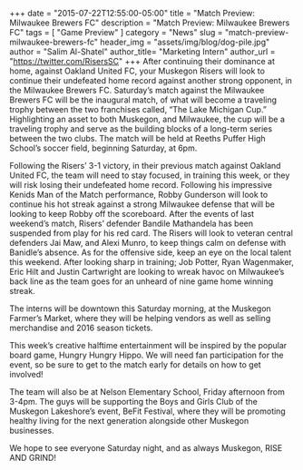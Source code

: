 +++
date        = "2015-07-22T12:55:00-05:00"
title       = "Match Preview: Milwaukee Brewers FC"
description = "Match Preview: Milwaukee Brewers FC"
tags        = [ "Game Preview" ]
category    = "News"
slug        = "match-preview-milwaukee-brewers-fc"
header_img	= "assets/img/blog/dog-pile.jpg"
author		= "Salim Al-Shatel"
author_title= "Marketing Intern"
author_url	= "https://twitter.com/RisersSC"
+++
After continuing their dominance at home, against Oakland United FC, your Muskegon Risers will look to continue their undefeated home record against another strong opponent, in the Milwaukee Brewers FC. Saturday’s match against the Milwaukee Brewers FC will be the inaugural match, of what will become a traveling trophy between the two franchises called, “The Lake Michigan Cup.” Highlighting an asset to both Muskegon, and Milwaukee, the cup will be a traveling trophy and serve as the building blocks of a long-term series between the two clubs. The match will be held at Reeths Puffer High School’s soccer field, beginning Saturday, at 6pm.

Following the Risers’ 3-1 victory, in their previous match against Oakland United FC, the team will need to stay focused, in training this week, or they will risk losing their undefeated home record. Following his impressive Kenids Man of the Match performance, Robby Gunderson will look to continue his hot streak against a strong Milwaukee defense that will be looking to keep Robby off the scoreboard. After the events of last weekend’s match, Risers’ defender Bandile Mathandela has been suspended from play for his red card. The Risers will look to veteran central defenders Jai Maw, and Alexi Munro, to keep things calm on defense with Banidle’s absence. As for the offensive side, keep an eye on the local talent this weekend. After looking sharp in training; Job Potter, Ryan Wagenmaker, Eric Hilt and Justin Cartwright are looking to wreak havoc on Milwaukee’s back line as the team goes for an unheard of nine game home winning streak.

The interns will be downtown this Saturday morning, at the Muskegon Farmer’s Market, where they will be helping vendors as well as selling merchandise and 2016 season tickets.

This week’s creative halftime entertainment will be inspired by the popular board game, Hungry Hungry Hippo. We will need fan participation for the event, so be sure to get to the match early for details on how to get involved!

The team will also be at Nelson Elementary School, Friday afternoon from 3-4pm. The guys will be supporting the Boys and Girls Club of the Muskegon Lakeshore’s event, BeFit Festival, where they will be promoting healthy living for the next generation alongside other Muskegon businesses.

We hope to see everyone Saturday night, and as always Muskegon, RISE AND GRIND!